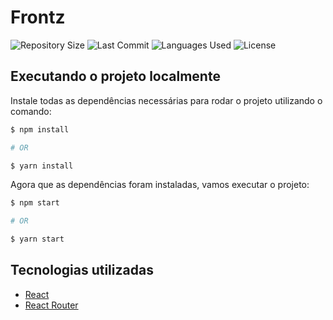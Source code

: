 # Frontz

<p>
  <img src="https://img.shields.io/github/repo-size/FernandoLucius/frontz" alt="Repository Size" />
  <img src="https://img.shields.io/github/last-commit/FernandoLucius/frontz" alt="Last Commit" />
  <img src="https://img.shields.io/github/languages/count/FernandoLucius/frontz?color=orange" alt="Languages Used" />
  <img src="https://img.shields.io/github/license/FernandoLucius/frontz?color=darkblue" alt="License" />
</p>

## Executando o projeto localmente

Instale todas as dependências necessárias para rodar o projeto utilizando o comando:

```bash
$ npm install

# OR

$ yarn install
```

Agora que as dependências foram instaladas, vamos executar o projeto:

```bash
$ npm start

# OR

$ yarn start
```

## Tecnologias utilizadas

- [React](https://reactjs.org/)
- [React Router](https://reactrouter.com/web/guides/quick-start)

<!-- ## Licença

Esse projeto está sob a licença MIT. Veja o arquivo [LICENSE](LICENSE) para mais detalhes. -->
